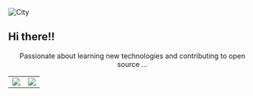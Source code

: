 ![City](https://i.giphy.com/media/v1.Y2lkPTc5MGI3NjExNmM2bWhhcm9iOW85Y2Fxb3BlMHExZ2dkcmRvajgwcDNocXVuOXdqYyZlcD12MV9pbnRlcm5hbF9naWZfYnlfaWQmY3Q9Zw/NKEt9elQ5cR68/giphy.gif)
  ##                        Hi there!!
<div align="center">
  Passionate about learning new technologies and contributing to open source ...
  <table>
    <tr>
      <td>
        <img src = "https://github-readme-streak-stats.herokuapp.com/?user=niylii&theme=dark" />
      </td>
      <td>
        <img src = "https://github-readme-stats.vercel.app/api/top-langs/?username=niylii&layout=compact&theme=dark" />
      </td>
    </tr>
  </table>
</div>

